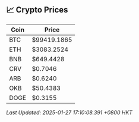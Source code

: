## 📈 Crypto Prices

| Coin | Price |
| ---- | ----- |
| BTC | $99419.1865 |
| ETH | $3083.2524 |
| BNB | $649.4428 |
| CRV | $0.7046 |
| ARB | $0.6240 |
| OKB | $50.4383 |
| DOGE | $0.3155 |

_Last Updated: 2025-01-27 17:10:08.391 +0800 HKT_
